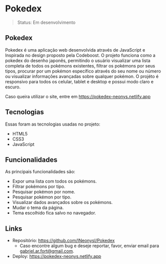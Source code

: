 # Pokedex

>Status: Em desenvolvimento

## Pokedex

Pokedex é uma aplicação web desenvolvida através de JavaScript e Inspirada no design proposto pela Codeboost. O projeto funciona como a pokedex do desenho japonês, permitindo o usuário visualizar uma lista completa de todos os pokémons existentes, filtrar os pokémons por seus tipos, procurar por um pokémon específico através do seu nome ou número ou visualizar informações avançadas sobre qualquer pokémon. O projéto é responsivo para todos os celular, tablet e desktop e possui modo claro e escuro.

Caso queira utilizar o site, entre em https://pokedex-neonys.netlify.app

## Tecnologias

Essas foram as tecnologias usadas no projeto:

* HTML5
* CSS3
* JavaScript

## Funcionalidades

As principais funcionalidades são:
 - Expor uma lista com todos os pokémons.
 - Filtrar pokémons por tipo.
 - Pesquisar pokémon por nome.
 - Pesquisar pokémon por tipo.
 - Visualizar dados avançados sobre os pokémons. 
 - Mudar o tema da página.
 - Tema escolhido fica salvo no navegador.
 
 
## Links
  - Repositório: https://github.com/INeonysI/Pokedex
    - Caso encontre algum bug e deseje reportar, favor, enviar email para gabriel.ar.fort@gmail.com.
  - Deploy: https://pokedex-neonys.netlify.app
